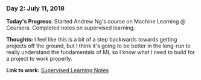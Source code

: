 ### Day 2: July 11, 2018 

**Today's Progress**: Started Andrew Ng's course on Machine Learning @ Coursera. Completed notes on supervised learning.

**Thoughts:** I feel like this is a bit of a step backwards towards getting projects off the ground, but I think it's going to be better in the long-run to really understand the fundamentals of ML so I know what I need to build for a project to work properly.

**Link to work:** [Supervised Learning Notes](https://github.com/TonyTonyBear/Coursera-Notes/blob/master/supervised-learning.md)
